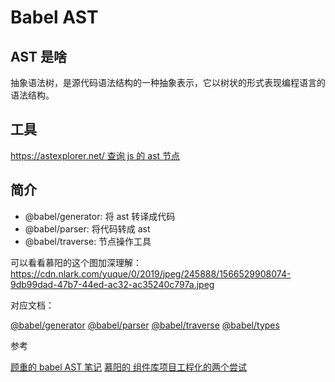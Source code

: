# Babel AST

## AST 是啥

抽象语法树，是源代码语法结构的一种抽象表示，它以树状的形式表现编程语言的语法结构。

## 工具

[https://astexplorer.net/ 查询 js 的 ast 节点](https://astexplorer.net/)

## 简介

- @babel/generator: 将 ast 转译成代码
- @babel/parser: 将代码转成 ast
- @babel/traverse: 节点操作工具

可以看看慕阳的这个图加深理解：
https://cdn.nlark.com/yuque/0/2019/jpeg/245888/1566529908074-9db99dad-47b7-44ed-ac32-ac35240c797a.jpeg

对应文档：

[@babel/generator](https://babeljs.io/docs/en/babel-generator)
[@babel/parser](https://babeljs.io/docs/en/babel-parser)
[@babel/traverse](https://babeljs.io/docs/en/babel-traverse)
[@babel/types](https://babeljs.io/docs/en/babel-types#api)

参考

[顾重的 babel AST 笔记](https://note.youdao.com/ynoteshare1/index.html?id=1303bb603a088d4c2dc69fc71ef9520b&type=note)
[慕阳的 组件库项目工程化的两个尝试](https://www.yuque.com/xuemuyang/zsevtt/zubg5g#57348f24)
